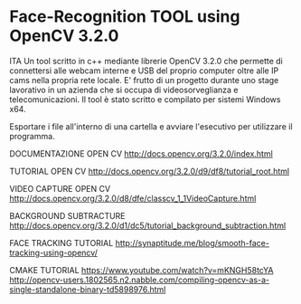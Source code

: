 # Face-Recognition TOOL using OpenCV 3.2.0
ITA
Un tool scritto in c++ mediante librerie OpenCV 3.2.0 che permette di connettersi alle webcam interne e USB del proprio computer oltre alle IP cams nella propria rete locale. E' frutto di un progetto durante uno stage lavorativo in un azienda che si occupa di videosorveglianza e telecomunicazioni. Il tool è stato scritto e compilato per sistemi Windows x64. 


Esportare i file all'interno di una cartella e avviare l'esecutivo per utilizzare il programma. 

DOCUMENTAZIONE OPEN CV http://docs.opencv.org/3.2.0/index.html

TUTORIAL OPEN CV http://docs.opencv.org/3.2.0/d9/df8/tutorial_root.html

VIDEO CAPTURE OPEN CV http://docs.opencv.org/3.2.0/d8/dfe/classcv_1_1VideoCapture.html

BACKGROUND SUBTRACTURE http://docs.opencv.org/3.2.0/d1/dc5/tutorial_background_subtraction.html

FACE TRACKING TUTORIAL http://synaptitude.me/blog/smooth-face-tracking-using-opencv/

CMAKE TUTORIAL https://www.youtube.com/watch?v=mKNGH58tcYA
               http://opencv-users.1802565.n2.nabble.com/compiling-opencv-as-a-single-standalone-binary-td5898976.html



